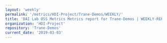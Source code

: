 ```yaml
---
layout: 'weekly'
permalink: '/metrics/HDI-Project/Trane-Demos/WEEKLY/'
title: 'DAI Lab OSS Metrics Metrics report for Trane-Demos | WEEKLY-REPORT-2019-03-03'
organization: 'HDI-Project'
repository: 'Trane-Demos'
current_date: '2019-03-03'
---
```

